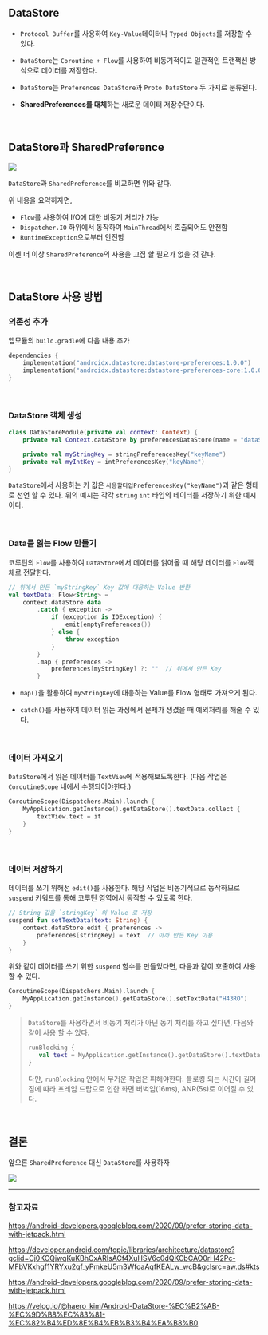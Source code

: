 ## DataStore

- `Protocol Buffer`를 사용하여 `Key-Value`데이터나 `Typed Objects`를 저장할 수 있다.

- `DataStore`는 `Coroutine + Flow`를 사용하여 비동기적이고 일관적인 트랜잭션 방식으로 데이터를 저장한다.

- `DataStore`는 `Preferences DataStore`과 `Proto DataStore` 두 가지로 분류된다.

- **SharedPreferences를 대체**하는 새로운 데이터 저장수단이다.

<br/>

## DataStore과 SharedPreference
![](https://images.velog.io/images/eia51/post/4a0f617c-0c82-44ab-9d16-b5ea31f01620/sp.png)

`DataStore`과 `SharedPreference`를 비교하면 위와 같다.

위 내용을 요약하자면,

- `Flow`를 사용하여 I/O에 대한 비동기 처리가 가능
- `Dispatcher.IO` 하위에서 동작하여 `MainThread`에서 호출되어도 안전함
- `RuntimeException`으로부터 안전함

이젠 더 이상 `SharedPreference`의 사용을 고집 할 필요가 없을 것 같다.

<br/>


## DataStore 사용 방법

### 의존성 추가
앱모듈의 `build.gradle`에 다음 내용 추가
```kotlin
dependencies {
    implementation("androidx.datastore:datastore-preferences:1.0.0")
    implementation("androidx.datastore:datastore-preferences-core:1.0.0")
}
```

<br/>

### DataStore 객체 생성
```kotlin
class DataStoreModule(private val context: Context) {
    private val Context.dataStore by preferencesDataStore(name = "dataStore")

    private val myStringKey = stringPreferencesKey("keyName") 
    private val myIntKey = intPreferencesKey("keyName") 
}
```
`DataStore`에서 사용하는 키 값은 `사용할타입PreferencesKey("keyName")`과 같은 형태로 선언 할 수 있다. 위의 예시는 각각 `string` `int` 타입의 데이터를 저장하기 위한 예시이다.

<br/>

### Data를 읽는 Flow 만들기
코루틴의 `Flow`를 사용하여 `DataStore`에서 데이터를 읽어올 때 해당 데이터를 `Flow`객체로 전달한다.

```kotlin
// 위에서 만든 `myStringKey` Key 값에 대응하는 Value 반환
val textData: Flow<String> =
    context.dataStore.data
        .catch { exception ->
            if (exception is IOException) {
                emit(emptyPreferences())
            } else {
                throw exception
            }
        }
        .map { preferences ->
            preferences[myStringKey] ?: ""  // 위에서 만든 Key
        }
```

- `map()`을 활용하여 `myStringKey`에 대응하는 Value를 Flow 형태로 가져오게 된다.

- `catch()`를 사용하여 데이터 읽는 과정에서 문제가 생겼을 때 예외처리를 해줄 수 있다.

<br/>

### 데이터 가져오기
`DataStore`에서 읽은 데이터를 `TextView`에 적용해보도록한다. (다음 작업은 `CoroutineScope` 내에서 수행되어야한다.)

```kotlin
CoroutineScope(Dispatchers.Main).launch {
    MyApplication.getInstance().getDataStore().textData.collect {
        textView.text = it
    }
}
```

<br/>

### 데이터 저장하기
데이터를 쓰기 위해선 `edit()`를 사용한다. 해당 작업은 비동기적으로 동작하므로 `suspend` 키워드를 통해 코루틴 영역에서 동작할 수 있도록 한다.

```kotlin
// String 값을 `stringKey` 의 Value 로 저장
suspend fun setTextData(text: String) {
    context.dataStore.edit { preferences ->
        preferences[stringKey] = text  // 아까 만든 Key 이용
    }
}

```

위와 같이 데이터를 쓰기 위한 `suspend` 함수를 만들었다면, 다음과 같이 호출하여 사용 할 수 있다.

```kotlin
CoroutineScope(Dispatchers.Main).launch {
    MyApplication.getInstance().getDataStore().setTextData("H43RO")
}
```

> `DataStore`를 사용하면서 비동기 처리가 아닌 동기 처리를 하고 싶다면, 다음와 같이 사용 할 수 있다.
>
>```kotlin
>runBlocking {
>    val text = MyApplication.getInstance().getDataStore().textData.first()
>}
>```
> 
> 다만, `runBlocking` 안에서 무거운 작업은 피해야한다. 블로킹 되는 시간이 길어짐에 따라 프레임 드랍으로 인한 화면 버벅임(16ms), ANR(5s)로 이어질 수 있다.


<br/>

## 결론
앞으론 `SharedPreference` 대신 `DataStore`를 사용하자

![](https://images.velog.io/images/eia51/post/8108dd3d-8c53-4b27-b772-b6ee8f93d067/end.png)

---

### 참고자료

https://android-developers.googleblog.com/2020/09/prefer-storing-data-with-jetpack.html

https://developer.android.com/topic/libraries/architecture/datastore?gclid=Cj0KCQjwqKuKBhCxARIsACf4XuHSV6c0dQKCbCAO0rH42Pc-MFbVKxhgf1YRYxu2qf_yPmkeU5m3WfoaAqfKEALw_wcB&gclsrc=aw.ds#kts

https://android-developers.googleblog.com/2020/09/prefer-storing-data-with-jetpack.html

https://velog.io/@haero_kim/Android-DataStore-%EC%B2%AB-%EC%9D%B8%EC%83%81-%EC%82%B4%ED%8E%B4%EB%B3%B4%EA%B8%B0
